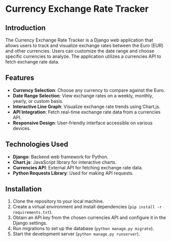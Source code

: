 # Currency Exchange Rate Tracker

## Introduction

The Currency Exchange Rate Tracker is a Django web application that allows users to track and visualize exchange rates between the Euro (EUR) and other currencies. Users can customize the date range and choose specific currencies to analyze. The application utilizes a currencies API to fetch exchange rate data.

## Features

- **Currency Selection**: Choose any currency to compare against the Euro.
- **Date Range Selection**: View exchange rates on a weekly, monthly, yearly, or custom basis.
- **Interactive Line Graph**: Visualize exchange rate trends using Chart.js.
- **API Integration**: Fetch real-time exchange rate data from a currencies API.
- **Responsive Design**: User-friendly interface accessible on various devices.

## Technologies Used

- **Django**: Backend web framework for Python.
- **Chart.js**: JavaScript library for interactive charts.
- **Currencies API**: External API for fetching exchange rate data.
- **Python Requests Library**: Used for making API requests.

## Installation

1. Clone the repository to your local machine.
2. Create a virtual environment and install dependencies (`pip install -r requirements.txt`).
3. Obtain an API key from the chosen currencies API and configure it in the Django settings.
4. Run migrations to set up the database (`python manage.py migrate`).
5. Start the development server (`python manage.py runserver`).

